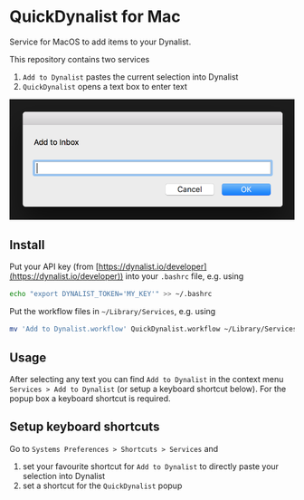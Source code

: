 # QuickDynalist for Mac

Service for MacOS to add items to your Dynalist.

This repository contains two services
1. `Add to Dynalist` pastes the current selection into Dynalist
2. `QuickDynalist` opens a text box to enter text

![Image of QuickDynalist for Mac](quick-dynalist-mac-screenshot.png)

## Install

Put your API key (from [https://dynalist.io/developer](https://dynalist.io/developer)) into your `.bashrc` file, e.g. using
```bash
echo "export DYNALIST_TOKEN='MY_KEY'" >> ~/.bashrc
```

Put the workflow files in `~/Library/Services`, e.g. using
```bash
mv 'Add to Dynalist.workflow' QuickDynalist.workflow ~/Library/Services
```

## Usage

After selecting any text you can find `Add to Dynalist` in the context menu `Services > Add to Dynalist` (or setup a keyboard shortcut below).
For the popup box a keyboard shortcut is required.

## Setup keyboard shortcuts

Go to `Systems Preferences > Shortcuts > Services` and

1. set your favourite shortcut for `Add to Dynalist` to directly paste your selection into Dynalist
2. set a shortcut for the `QuickDynalist` popup
